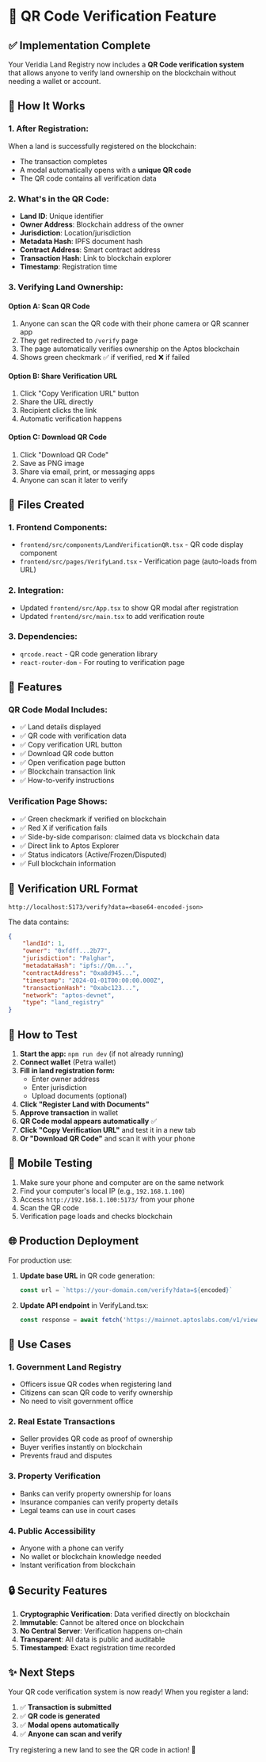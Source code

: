 # 🎯 QR Code Verification Feature

## ✅ Implementation Complete

Your Veridia Land Registry now includes a **QR Code verification system** that allows anyone to verify land ownership on the blockchain without needing a wallet or account.

## 🚀 How It Works

### **1. After Registration:**

When a land is successfully registered on the blockchain:

- The transaction completes
- A modal automatically opens with a **unique QR code**
- The QR code contains all verification data

### **2. What's in the QR Code:**

- **Land ID**: Unique identifier
- **Owner Address**: Blockchain address of the owner
- **Jurisdiction**: Location/jurisdiction
- **Metadata Hash**: IPFS document hash
- **Contract Address**: Smart contract address
- **Transaction Hash**: Link to blockchain explorer
- **Timestamp**: Registration time

### **3. Verifying Land Ownership:**

#### **Option A: Scan QR Code**

1. Anyone can scan the QR code with their phone camera or QR scanner app
2. They get redirected to `/verify` page
3. The page automatically verifies ownership on the Aptos blockchain
4. Shows green checkmark ✅ if verified, red ❌ if failed

#### **Option B: Share Verification URL**

1. Click "Copy Verification URL" button
2. Share the URL directly
3. Recipient clicks the link
4. Automatic verification happens

#### **Option C: Download QR Code**

1. Click "Download QR Code"
2. Save as PNG image
3. Share via email, print, or messaging apps
4. Anyone can scan it later to verify

## 📁 Files Created

### **1. Frontend Components:**

- `frontend/src/components/LandVerificationQR.tsx` - QR code display component
- `frontend/src/pages/VerifyLand.tsx` - Verification page (auto-loads from URL)

### **2. Integration:**

- Updated `frontend/src/App.tsx` to show QR modal after registration
- Updated `frontend/src/main.tsx` to add verification route

### **3. Dependencies:**

- `qrcode.react` - QR code generation library
- `react-router-dom` - For routing to verification page

## 🎨 Features

### **QR Code Modal Includes:**

- ✅ Land details displayed
- ✅ QR code with verification data
- ✅ Copy verification URL button
- ✅ Download QR code button
- ✅ Open verification page button
- ✅ Blockchain transaction link
- ✅ How-to-verify instructions

### **Verification Page Shows:**

- ✅ Green checkmark if verified on blockchain
- ✅ Red X if verification fails
- ✅ Side-by-side comparison: claimed data vs blockchain data
- ✅ Direct link to Aptos Explorer
- ✅ Status indicators (Active/Frozen/Disputed)
- ✅ Full blockchain information

## 🔗 Verification URL Format

```
http://localhost:5173/verify?data=<base64-encoded-json>
```

The data contains:

```json
{
	"landId": 1,
	"owner": "0xfdff...2b77",
	"jurisdiction": "Palghar",
	"metadataHash": "ipfs://Qm...",
	"contractAddress": "0xa8d945...",
	"timestamp": "2024-01-01T00:00:00.000Z",
	"transactionHash": "0xabc123...",
	"network": "aptos-devnet",
	"type": "land_registry"
}
```

## 🧪 How to Test

1. **Start the app:** `npm run dev` (if not already running)
2. **Connect wallet** (Petra wallet)
3. **Fill in land registration form:**
   - Enter owner address
   - Enter jurisdiction
   - Upload documents (optional)
4. **Click "Register Land with Documents"**
5. **Approve transaction** in wallet
6. **QR Code modal appears automatically** ✅
7. **Click "Copy Verification URL"** and test it in a new tab
8. **Or "Download QR Code"** and scan it with your phone

## 📱 Mobile Testing

1. Make sure your phone and computer are on the same network
2. Find your computer's local IP (e.g., `192.168.1.100`)
3. Access `http://192.168.1.100:5173/` from your phone
4. Scan the QR code
5. Verification page loads and checks blockchain

## 🌐 Production Deployment

For production use:

1. **Update base URL** in QR code generation:

   ```typescript
   const url = `https://your-domain.com/verify?data=${encoded}`
   ```

2. **Update API endpoint** in VerifyLand.tsx:
   ```typescript
   const response = await fetch('https://mainnet.aptoslabs.com/v1/view', ...)
   ```

## 🎯 Use Cases

### **1. Government Land Registry**

- Officers issue QR codes when registering land
- Citizens can scan QR code to verify ownership
- No need to visit government office

### **2. Real Estate Transactions**

- Seller provides QR code as proof of ownership
- Buyer verifies instantly on blockchain
- Prevents fraud and disputes

### **3. Property Verification**

- Banks can verify property ownership for loans
- Insurance companies can verify property details
- Legal teams can use in court cases

### **4. Public Accessibility**

- Anyone with a phone can verify
- No wallet or blockchain knowledge needed
- Instant verification from blockchain

## 🔒 Security Features

1. **Cryptographic Verification**: Data verified directly on blockchain
2. **Immutable**: Cannot be altered once on blockchain
3. **No Central Server**: Verification happens on-chain
4. **Transparent**: All data is public and auditable
5. **Timestamped**: Exact registration time recorded

## ✨ Next Steps

Your QR code verification system is now ready! When you register a land:

1. ✅ **Transaction is submitted**
2. ✅ **QR code is generated**
3. ✅ **Modal opens automatically**
4. ✅ **Anyone can scan and verify**

Try registering a new land to see the QR code in action! 🎉
